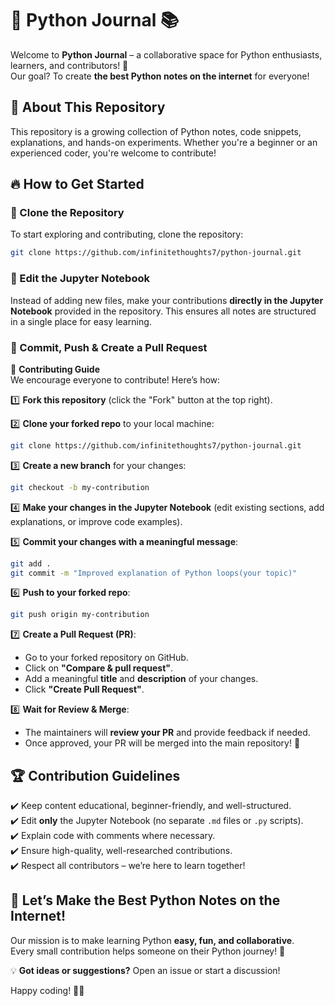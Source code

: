 # 🐍 Python Journal 📚  

Welcome to **Python Journal** – a collaborative space for Python enthusiasts, learners, and contributors! 🚀  
Our goal? To create **the best Python notes on the internet** for everyone!  

## 📌 About This Repository  
This repository is a growing collection of Python notes, code snippets, explanations, and hands-on experiments. Whether you're a beginner or an experienced coder, you're welcome to contribute!  

## 🔥 How to Get Started  

### 👅 Clone the Repository  
To start exploring and contributing, clone the repository:  
```bash  
git clone https://github.com/infinitethoughts7/python-journal.git  
```

### 📝 Edit the Jupyter Notebook  
Instead of adding new files, make your contributions **directly in the Jupyter Notebook** provided in the repository. This ensures all notes are structured in a single place for easy learning.  

### 🔄 Commit, Push & Create a Pull Request  

🚀 **Contributing Guide**  
We encourage everyone to contribute! Here’s how:  

1️⃣ **Fork this repository** (click the "Fork" button at the top right).  

2️⃣ **Clone your forked repo** to your local machine:  
```bash  
git clone https://github.com/infinitethoughts7/python-journal.git  
```

3️⃣ **Create a new branch** for your changes:  
```bash  
git checkout -b my-contribution  
```

4️⃣ **Make your changes in the Jupyter Notebook** (edit existing sections, add explanations, or improve code examples).  

5️⃣ **Commit your changes with a meaningful message**:  
```bash  
git add .  
git commit -m "Improved explanation of Python loops(your topic)"  
```

6️⃣ **Push to your forked repo**:  
```bash  
git push origin my-contribution  
```

7️⃣ **Create a Pull Request (PR)**:  
   - Go to your forked repository on GitHub.  
   - Click on **"Compare & pull request"**.  
   - Add a meaningful **title** and **description** of your changes.  
   - Click **"Create Pull Request"**.  

8️⃣ **Wait for Review & Merge**:  
   - The maintainers will **review your PR** and provide feedback if needed.  
   - Once approved, your PR will be merged into the main repository! 🎉  

## 🏆 Contribution Guidelines  
✔️ Keep content educational, beginner-friendly, and well-structured.  
✔️ Edit **only** the Jupyter Notebook (no separate `.md` files or `.py` scripts).  
✔️ Explain code with comments where necessary.  
✔️ Ensure high-quality, well-researched contributions.  
✔️ Respect all contributors – we’re here to learn together!  

## 🌟 Let’s Make the Best Python Notes on the Internet!  
Our mission is to make learning Python **easy, fun, and collaborative**.  
Every small contribution helps someone on their Python journey! 🚀  

💡 **Got ideas or suggestions?** Open an issue or start a discussion!  

Happy coding! 🐍✨

